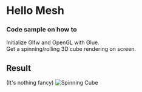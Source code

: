 # Hello Mesh

### Code sample on how to
Initialize Glfw and OpenGL with Glue.  
Get a spinning/rolling 3D cube rendering on screen.


## Result
(It's nothing fancy)
![Spinning Cube](Hello_Mesh/demo/Hello_mesh.gif)
